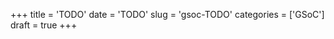 +++
title      = 'TODO'
date       = 'TODO'
slug       = 'gsoc-TODO'
categories = ['GSoC']
draft      = true
+++
